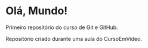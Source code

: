 # Olá, Mundo!
 Primeiro repositório do curso de Git e GitHub.

 Repositório criado durante uma aula do CursoEmVídeo.
